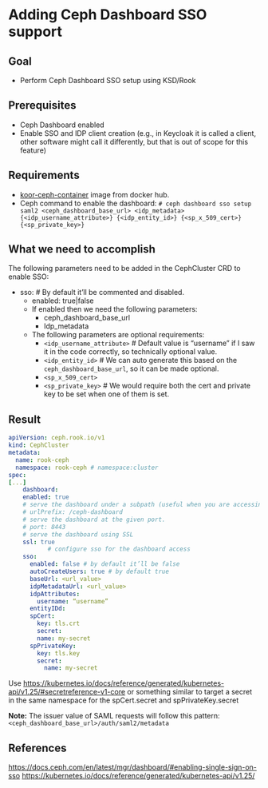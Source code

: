 # Adding Ceph Dashboard SSO support

## Goal
- Perform Ceph Dashboard SSO setup using KSD/Rook

## Prerequisites
- Ceph Dashboard enabled
- Enable SSO and IDP client creation (e.g., in Keycloak it is called a client, other software might call it differently, but that is out of scope for this feature)

## Requirements
- [koor-ceph-container](https://hub.docker.com/layers/koorinc/koor-ceph-container) image from docker hub.
- Ceph command to enable the dashboard: `# ceph dashboard sso setup saml2 <ceph_dashboard_base_url> <idp_metadata> {<idp_username_attribute>} {<idp_entity_id>} {<sp_x_509_cert>} {<sp_private_key>}`

## What we need to accomplish
The following parameters need to be added in the CephCluster CRD to enable SSO:
- sso: # By default it’ll be commented and disabled.
  - enabled: true|false
  - If enabled then we need the following parameters:
    - ceph_dashboard_base_url
    - Idp_metadata
  - The following parameters are optional requirements:
    - `<idp_username_attribute>` # Default value is “username” if I saw it in the code correctly, so technically optional value.
    - `<idp_entity_id>` # We can auto generate this based on the `ceph_dashboard_base_url`, so it can be made optional.
    - `<sp_x_509_cert>`
    - `<sp_private_key>` # We would require both the cert and private key to be set when one of them is set.

## Result

```yaml
apiVersion: ceph.rook.io/v1
kind: CephCluster
metadata:
  name: rook-ceph
  namespace: rook-ceph # namespace:cluster
spec:
[...]
    dashboard:
    enabled: true
    # serve the dashboard under a subpath (useful when you are accessing the dashboard via a reverse proxy)
    # urlPrefix: /ceph-dashboard
    # serve the dashboard at the given port.
    # port: 8443
    # serve the dashboard using SSL
    ssl: true
           # configure sso for the dashboard access
    sso:
      enabled: false # by default it’ll be false
      autoCreateUsers: true # by default true
      baseUrl: <url_value>
      idpMetadataUrl: <url_value>
      idpAttributes:
        username: “username”
      entityIDd:
      spCert:
        key: tls.crt
        secret:
        name: my-secret
      spPrivateKey:
        key: tls.key
        secret:
          name: my-secret
```

Use https://kubernetes.io/docs/reference/generated/kubernetes-api/v1.25/#secretreference-v1-core or something similar to target a secret in the same namespace for the spCert.secret and spPrivateKey.secret

**Note:**
The issuer value of SAML requests will follow this pattern: `<ceph_dashboard_base_url>/auth/saml2/metadata`

## References

https://docs.ceph.com/en/latest/mgr/dashboard/#enabling-single-sign-on-sso
https://kubernetes.io/docs/reference/generated/kubernetes-api/v1.25/
